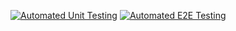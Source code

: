 [![Automated Unit Testing](https://github.com/AnnaAaBrekke/ca-workflow/actions/workflows/unit-test.yml/badge.svg?branch=workflow)](https://github.com/AnnaAaBrekke/ca-workflow/actions/workflows/unit-test.yml)
[![Automated E2E Testing](https://github.com/AnnaAaBrekke/ca-workflow/actions/workflows/e2e-test.yml/badge.svg?branch=workflow)](https://github.com/AnnaAaBrekke/ca-workflow/actions/workflows/e2e-test.yml)
